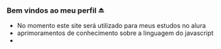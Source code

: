### Bem vindos ao meu perfil ⏏️

- No momento este site será utilizado para meus estudos no alura
- aprimoramentos de conhecimento sobre a linguagem do javascript
- 
